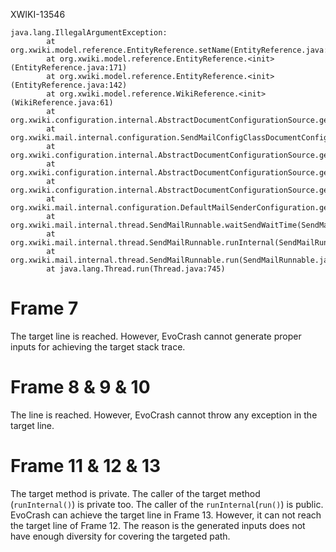 XWIKI-13546
```
java.lang.IllegalArgumentException:
        at org.xwiki.model.reference.EntityReference.setName(EntityReference.java:186)
        at org.xwiki.model.reference.EntityReference.<init>(EntityReference.java:171)
        at org.xwiki.model.reference.EntityReference.<init>(EntityReference.java:142)
        at org.xwiki.model.reference.WikiReference.<init>(WikiReference.java:61)
        at org.xwiki.configuration.internal.AbstractDocumentConfigurationSource.getCurrentWikiReference(AbstractDocumentConfigurationSource.java:185)
        at org.xwiki.mail.internal.configuration.SendMailConfigClassDocumentConfigurationSource.getDocumentReference(SendMailConfigClassDocumentConfigurationSource.java:68)
        at org.xwiki.configuration.internal.AbstractDocumentConfigurationSource.getCacheKeyPrefix(AbstractDocumentConfigurationSource.java:122)
        at org.xwiki.configuration.internal.AbstractDocumentConfigurationSource.getPropertyValue(AbstractDocumentConfigurationSource.java:306)
        at org.xwiki.configuration.internal.AbstractDocumentConfigurationSource.getProperty(AbstractDocumentConfigurationSource.java:301)
        at org.xwiki.mail.internal.configuration.DefaultMailSenderConfiguration.getSendWaitTime(DefaultMailSenderConfiguration.java:313)
        at org.xwiki.mail.internal.thread.SendMailRunnable.waitSendWaitTime(SendMailRunnable.java:177)
        at org.xwiki.mail.internal.thread.SendMailRunnable.runInternal(SendMailRunnable.java:108)
        at org.xwiki.mail.internal.thread.SendMailRunnable.run(SendMailRunnable.java:74)
        at java.lang.Thread.run(Thread.java:745)
```

# Frame 7
The target line is reached. However, EvoCrash cannot generate proper inputs for achieving the target stack trace.

# Frame 8 & 9 & 10
The line is reached. However, EvoCrash cannot throw any exception in the target line.

# Frame 11 & 12 & 13
The target method is private. The caller of the target method (`runInternal()`) is private too. The caller of the `runInternal`(`run()`) is public. EvoCrash can achieve the target line in Frame 13. However, it can not reach the target line of Frame 12. The reason is the generated inputs does not have enough diversity for covering the targeted path.
